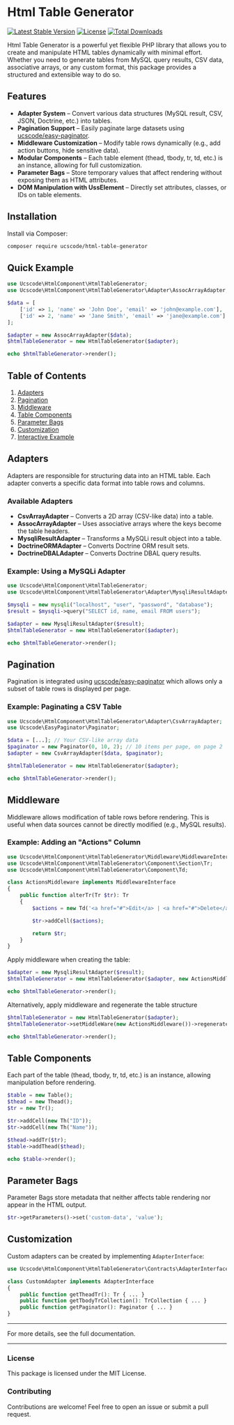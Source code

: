 # Html Table Generator

[![Latest Stable Version](https://poser.pugx.org/ucscode/html-table-generator/v/stable)](https://packagist.org/packages/ucscode/html-table-generator)
[![License](https://poser.pugx.org/ucscode/html-table-generator/license)](https://packagist.org/packages/ucscode/html-table-generator)
[![Total Downloads](https://poser.pugx.org/ucscode/html-table-generator/downloads)](https://packagist.org/packages/ucscode/html-table-generator)

Html Table Generator is a powerful yet flexible PHP library that allows you to create and manipulate HTML tables dynamically with minimal effort. Whether you need to generate tables from MySQL query results, CSV data, associative arrays, or any custom format, this package provides a structured and extensible way to do so.

## Features

- **Adapter System** – Convert various data structures (MySQL result, CSV, JSON, Doctrine, etc.) into tables.
- **Pagination Support** – Easily paginate large datasets using [ucscode/easy-paginator](https://github.com/ucscode/easy-paginator).
- **Middleware Customization** – Modify table rows dynamically (e.g., add action buttons, hide sensitive data).
- **Modular Components** – Each table element (thead, tbody, tr, td, etc.) is an instance, allowing for full customization.
- **Parameter Bags** – Store temporary values that affect rendering without exposing them as HTML attributes.
- **DOM Manipulation with UssElement** – Directly set attributes, classes, or IDs on table elements.

## Installation

Install via Composer:

```sh
composer require ucscode/html-table-generator
```

## Quick Example

```php
use Ucscode\HtmlComponent\HtmlTableGenerator;
use Ucscode\HtmlComponent\HtmlTableGenerator\Adapter\AssocArrayAdapter;

$data = [
    ['id' => 1, 'name' => 'John Doe', 'email' => 'john@example.com'],
    ['id' => 2, 'name' => 'Jane Smith', 'email' => 'jane@example.com']
];

$adapter = new AssocArrayAdapter($data);
$htmlTableGenerator = new HtmlTableGenerator($adapter);

echo $htmlTableGenerator->render();
```

## Table of Contents

1. [Adapters](#adapters)
2. [Pagination](#pagination)
3. [Middleware](#middleware)
4. [Table Components](#table-components)
5. [Parameter Bags](#parameter-bags)
6. [Customization](#customization)
7. [Interactive Example](#interactive-example)

## Adapters

Adapters are responsible for structuring data into an HTML table. Each adapter converts a specific data format into table rows and columns.

### Available Adapters

- **CsvArrayAdapter** – Converts a 2D array (CSV-like data) into a table.
- **AssocArrayAdapter** – Uses associative arrays where the keys become the table headers.
- **MysqliResultAdapter** – Transforms a MySQLi result object into a table.
- **DoctrineORMAdapter** – Converts Doctrine ORM result sets.
- **DoctrineDBALAdapter** – Converts Doctrine DBAL query results.

### Example: Using a MySQLi Adapter

```php
use Ucscode\HtmlComponent\HtmlTableGenerator;
use Ucscode\HtmlComponent\HtmlTableGenerator\Adapter\MysqliResultAdapter;

$mysqli = new mysqli("localhost", "user", "password", "database");
$result = $mysqli->query("SELECT id, name, email FROM users");

$adapter = new MysqliResultAdapter($result);
$htmlTableGenerator = new HtmlTableGenerator($adapter);

echo $htmlTableGenerator->render();
```

## Pagination

Pagination is integrated using [ucscode/easy-paginator](https://github.com/ucscode/easy-paginator) which allows only a subset of table rows is displayed per page.

### Example: Paginating a CSV Table

```php
use Ucscode\HtmlComponent\HtmlTableGenerator\Adapter\CsvArrayAdapter;
use Ucscode\EasyPaginator\Paginator;

$data = [...]; // Your CSV-like array data
$paginator = new Paginator(0, 10, 2); // 10 items per page, on page 2
$adapter = new CsvArrayAdapter($data, $paginator);

$htmlTableGenerator = new HtmlTableGenerator($adapter);

echo $htmlTableGenerator->render();
```

## Middleware

Middleware allows modification of table rows before rendering. This is useful when data sources cannot be directly modified (e.g., MySQL results).

### Example: Adding an "Actions" Column

```php
use Ucscode\HtmlComponent\HtmlTableGenerator\Middleware\MiddlewareInterface;
use Ucscode\HtmlComponent\HtmlTableGenerator\Component\Section\Tr;
use Ucscode\HtmlComponent\HtmlTableGenerator\Component\Td;

class ActionsMiddleware implements MiddlewareInterface 
{
    public function alterTr(Tr $tr): Tr 
    {
        $actions = new Td('<a href="#">Edit</a> | <a href="#">Delete</a>');

        $tr->addCell($actions);

        return $tr;
    }
}
```

Apply middleware when creating the table:

```php
$adapter = new MysqliResultAdapter($result);
$htmlTableGenerator = new HtmlTableGenerator($adapter, new ActionsMiddleware());

echo $htmlTableGenerator->render();
```

Alternatively, apply middleware and regenerate the table structure

```php
$htmlTableGenerator = new HtmlTableGenerator($adapter);
$htmlTableGenerator->setMiddleWare(new ActionsMiddleware())->regenerate();

echo $htmlTableGenerator->render();
```

## Table Components

Each part of the table (thead, tbody, tr, td, etc.) is an instance, allowing manipulation before rendering.

```php
$table = new Table();
$thead = new Thead();
$tr = new Tr();

$tr->addCell(new Th("ID"));
$tr->addCell(new Th("Name"));

$thead->addTr($tr);
$table->addThead($thead);

echo $table->render();
```

## Parameter Bags

Parameter Bags store metadata that neither affects table rendering nor appear in the HTML output.

```php
$tr->getParameters()->set('custom-data', 'value');
```

## Customization

Custom adapters can be created by implementing `AdapterInterface`:

```php
use Ucscode\HtmlComponent\HtmlTableGenerator\Contracts\AdapterInterface;

class CustomAdapter implements AdapterInterface 
{
    public function getTheadTr(): Tr { ... }
    public function getTbodyTrCollection(): TrCollection { ... }
    public function getPaginator(): Paginator { ... }
}
```

---

For more details, see the full documentation.

---

### License

This package is licensed under the MIT License.

### Contributing

Contributions are welcome! Feel free to open an issue or submit a pull request.

